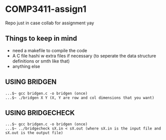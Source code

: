 # COMP3411-assign1
Repo just in case collab for assignment yay 

## Things to keep in mind

- need a makefile to compile the code
- A C file hashi w extra files if necessary (to seperate the data structure definitions or smth like that)
- anything else

## USING BRIDGEN

``` (terminal)
...$~ gcc bridgen.c -o bridgen (once)
...$~ ./bridgen X Y (X, Y are row and col dimensions that you want)

```

## USING BRIDGECHECK

``` (terminal)
...$~ gcc bridgen.c -o bridgen (once)
...$~ ../bridgecheck sX.in < sX.out (where sX.in is the input file and sX.out is the output file)
```

